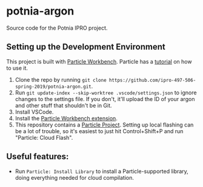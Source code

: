 # potnia-argon
Source code for the Potnia IPRO project.

## Setting up the Development Environment
This project is built with [Particle Workbench](https://www.particle.io/workbench/).  Particle has a [tutorial](https://docs.particle.io/tutorials/developer-tools/workbench/) on how to use it.

1. Clone the repo by running `git clone https://github.com/ipro-497-506-spring-2019/potnia-argon.git`.
2. Run `git update-index --skip-worktree .vscode/settings.json` to ignore changes to the settings file.  If you don't, it'll upload the ID of your argon and other stuff that shouldn't be in Git.
3. Install VSCode.
4. Install the [Particle Workbench extension](https://marketplace.visualstudio.com/items?itemName=particle.particle-vscode-pack).
5. This repository contains a [Particle Project](https://docs.particle.io/tutorials/developer-tools/workbench/#working-with-particle-projects).  Setting up local flashing can be a lot of trouble, so it's easiest to just hit Control+Shift+P and run "Particle: Cloud Flash".

## Useful features:
 - Run `Particle: Install Library` to install a Particle-supported library, doing everything needed for cloud compilation.
